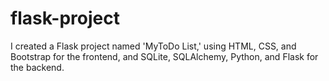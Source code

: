 # flask-project
I created a Flask project named 'MyToDo List,' using HTML, CSS, and Bootstrap for the frontend, and SQLite, SQLAlchemy, Python, and Flask for the backend.
